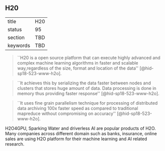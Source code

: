 ## H20


|          |     |
| -------- | --- |
| title    | H20 |
| status   | 95  |
| section  | TBD |
| keywords | TBD |





> ``H20 is a open source platform that can execute highly advanced and
> complex machine learning algorithms in faster and scalable
> way,regardless of the size, format and location of the
> data'' [@hid-sp18-523-www-h2o].



> ``It achieves this by serializing the data faster between nodes and
> clusters that stores huge amount of data. Data processing is done in
> memory thus providing faster response'' [@hid-sp18-523-www-h2o].



> ``It uses fine grain parallelism technique for processing of
> distributed data archiving 100x faster speed as compared to
> traditional mapreduce without compromising on
> accuracy'' [@hid-sp18-523-www-h2o].

H2O4GPU, Sparking Water and driverless AI are popular products of
H2O. Many companies across different domain such as banks, insurance,
online sales are using H2O platform for their machine learning and AI
related research.
